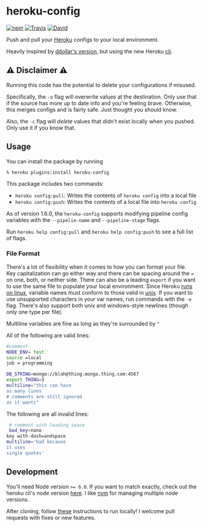 # heroku-config

[![npm](https://img.shields.io/npm/v/heroku-config.svg?maxAge=300)](https://www.npmjs.com/package/heroku-config) [![Travis](https://img.shields.io/travis/xavdid/heroku-config.svg?maxAge=300)](https://travis-ci.org/xavdid/heroku-config) [![David](https://img.shields.io/david/xavdid/heroku-config.svg?maxAge=300)](https://david-dm.org/xavdid/heroku-config)

Push and pull your [Heroku](https://www.heroku.com) configs to your local environment.

Heavily inspired by [ddollar's version](https://github.com/ddollar/heroku-config), but using the new Heroku [cli](https://github.com/heroku/cli).

## :warning: Disclaimer :warning:

Running this code has the potential to delete your configurations if misused.

Specifically, the `-o` flag will overwrite values at the destination. Only use that if the source has more up to date info and you're feeling brave. Otherwise, this merges configs and is fairly safe. Just thought you should know.

Also, the `-c` flag will _delete_ values that didn't exist locally when you pushed. Only use it if you know that.

## Usage

You can install the package by running

```shell
% heroku plugins:install heroku-config
```

This package includes two commands:

- `heroku config:pull`: Writes the contents of `heroku config` into a local file
- `heroku config:push`: Writes the contents of a local file into `heroku config`

As of version 1.6.0, the `heroku-config` supports modifying pipeline config variables with the `--pipelie-name` and `--pipeline-stage` flags.

Run `heroku help config:pull` and `heroku help config:push` to see a full list of flags.

### File Format

There's a lot of flexibility when it comes to how you can format your file. Key capitalization can go either way and there can be spacing around the `=` on one, both, or neither side. There can also be a leading `export` if you want to use the same file to populate your local environment. Since Heroku [runs on linux](https://devcenter.heroku.com/articles/stack#cedar), variable names must conform to those valid in [unix](https://stackoverflow.com/questions/2821043/allowed-characters-in-linux-environment-variable-names/2821183#2821183). If you want to use unsupported characters in your var names, run commands with the `-e` flag. There's also support both unix and windows-style newlines (though only one type per file).

Multiline variables are fine as long as they're surrounded by `"`

All of the following are valid lines:

```bash
#comment
NODE_ENV= test
source =local
job = programming

DB_STRING=mongo://blah@thing.mongo.thing.com:4567
export THING=3
multiline="this can have
as many lines
# comments are still ignored
as it wants"
```

The following are all invalid lines:

```bash
 # comment with leading space
 bad_key=nono
key with-dash=andspace
multiline='bad because
it uses
single quotes'
```

## Development

You'll need Node version `>= 6.0`. If you want to match exactly, check out the heroku cli's node version [here](https://github.com/heroku/cli/blob/master/Makefile#4). I like [nvm](https://github.com/creationix/nvm) for managing multiple node versions.

After cloning, follow [these](https://devcenter.heroku.com/articles/developing-cli-plug-ins#installing-the-plugin) instructions to run locally! I welcome pull requests with fixes or new features.
